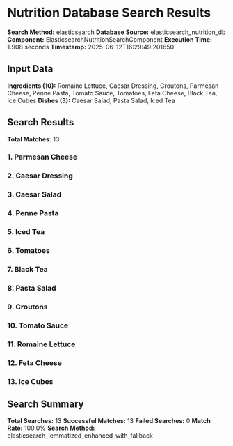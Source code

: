 # Nutrition Database Search Results

**Search Method:** elasticsearch
**Database Source:** elasticsearch_nutrition_db
**Component:** ElasticsearchNutritionSearchComponent
**Execution Time:** 1.908 seconds
**Timestamp:** 2025-06-12T16:29:49.201650

## Input Data
**Ingredients (10):** Romaine Lettuce, Caesar Dressing, Croutons, Parmesan Cheese, Penne Pasta, Tomato Sauce, Tomatoes, Feta Cheese, Black Tea, Ice Cubes
**Dishes (3):** Caesar Salad, Pasta Salad, Iced Tea

## Search Results
**Total Matches:** 13

### 1. Parmesan Cheese

### 2. Caesar Dressing

### 3. Caesar Salad

### 4. Penne Pasta

### 5. Iced Tea

### 6. Tomatoes

### 7. Black Tea

### 8. Pasta Salad

### 9. Croutons

### 10. Tomato Sauce

### 11. Romaine Lettuce

### 12. Feta Cheese

### 13. Ice Cubes

## Search Summary
**Total Searches:** 13
**Successful Matches:** 13
**Failed Searches:** 0
**Match Rate:** 100.0%
**Search Method:** elasticsearch_lemmatized_enhanced_with_fallback
